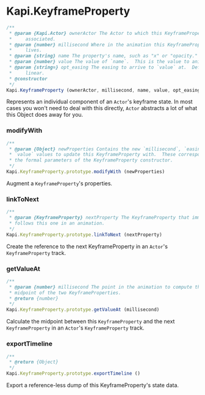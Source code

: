 # Kapi.KeyframeProperty

````javascript
/**
 * @param {Kapi.Actor} ownerActor The Actor to which this KeyframeProperty is
 *     associated.
 * @param {number} millisecond Where in the animation this KeyframeProperty
 *     lives.
 * @param {string} name The property's name, such as "x" or "opacity."
 * @param {number} value The value of `name`.  This is the value to animate to.
 * @param {string=} opt_easing The easing to arrive to `value` at.  Defaults to
 *     linear.
 * @constructor
 */
Kapi.KeyframeProperty (ownerActor, millisecond, name, value, opt_easing)
````
Represents an individual component of an `Actor`'s keyframe state.  In most
cases you won't need to deal with this directly, `Actor` abstracts a lot of
what this Object does away for you.


### modifyWith

````javascript
/**
 * @param {Object} newProperties Contains the new `millisecond`, `easing`, or
 * `value` values to update this KeyframeProperty with.  These correspond to
 * the formal parameters of the KeyframeProperty constructor.
 */
Kapi.KeyframeProperty.prototype.modifyWith (newProperties)
````

Augment a `KeyframeProperty`'s properties.


### linkToNext

````javascript
/**
 * @param {KeyframeProperty} nextProperty The KeyframeProperty that immediately
 * follows this one in an animation.
 */
Kapi.KeyframeProperty.prototype.linkToNext (nextProperty)
````

Create the reference to the next KeyframeProperty in an `Actor`'s
`KeyframeProperty` track.


### getValueAt

````javascript
/**
 * @param {number} millisecond The point in the animation to compute the
 * midpoint of the two KeyframeProperties.
 * @return {number}
 */
Kapi.KeyframeProperty.prototype.getValueAt (millisecond)
````

Calculate the midpoint between this `KeyframeProperty` and the next
`KeyframeProperty` in an `Actor`'s `KeyframeProperty` track.


### exportTimeline

````javascript
/**
 * @return {Object}
 */
Kapi.KeyframeProperty.prototype.exportTimeline ()
````

Export a reference-less dump of this KeyframeProperty's state data.

